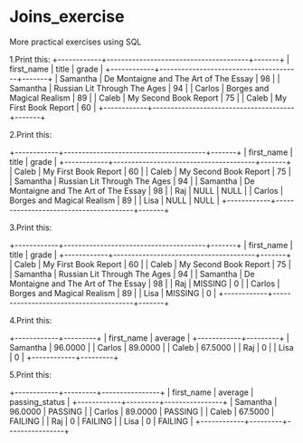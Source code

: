 # Joins_exercise
More practical exercises using SQL

1.Print this:
+------------+---------------------------------------+-------+
| first_name | title                                 | grade |
+------------+---------------------------------------+-------+
| Samantha   | De Montaigne and The Art of The Essay |    98 |
| Samantha   | Russian Lit Through The Ages          |    94 |
| Carlos     | Borges and Magical Realism            |    89 |
| Caleb      | My Second Book Report                 |    75 |
| Caleb      | My First Book Report                  |    60 |
+------------+---------------------------------------+-------+

2.Print this:

+------------+---------------------------------------+-------+
| first_name | title                                 | grade |
+------------+---------------------------------------+-------+
| Caleb      | My First Book Report                  |    60 |
| Caleb      | My Second Book Report                 |    75 |
| Samantha   | Russian Lit Through The Ages          |    94 |
| Samantha   | De Montaigne and The Art of The Essay |    98 |
| Raj        | NULL                                  |  NULL |
| Carlos     | Borges and Magical Realism            |    89 |
| Lisa       | NULL                                  |  NULL |
+------------+---------------------------------------+-------+

3.Print this:

+------------+---------------------------------------+-------+
| first_name | title                                 | grade |
+------------+---------------------------------------+-------+
| Caleb      | My First Book Report                  | 60    |
| Caleb      | My Second Book Report                 | 75    |
| Samantha   | Russian Lit Through The Ages          | 94    |
| Samantha   | De Montaigne and The Art of The Essay | 98    |
| Raj        | MISSING                               | 0     |
| Carlos     | Borges and Magical Realism            | 89    |
| Lisa       | MISSING                               | 0     |
+------------+---------------------------------------+-------+

4.Print this:

+------------+---------+
| first_name | average |
+------------+---------+
| Samantha   | 96.0000 |
| Carlos     | 89.0000 |
| Caleb      | 67.5000 |
| Raj        | 0       |
| Lisa       | 0       |
+------------+---------+

5.Print this:

+------------+---------+----------------+
| first_name | average | passing_status |
+------------+---------+----------------+
| Samantha   | 96.0000 | PASSING        |
| Carlos     | 89.0000 | PASSING        |
| Caleb      | 67.5000 | FAILING        |
| Raj        | 0       | FAILING        |
| Lisa       | 0       | FAILING        |
+------------+---------+----------------+
